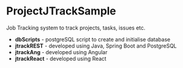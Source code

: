 # ProjectJTrackSample
Job Tracking system to track projects, tasks, issues etc.
* **dbScripts** - postgreSQL script to create and initialise database
* **jtrackREST** - developed using Java, Spring Boot and PostgreSQL
* **jtrackAng** - developed using Angular
* **jtrackReact** - developed using React
